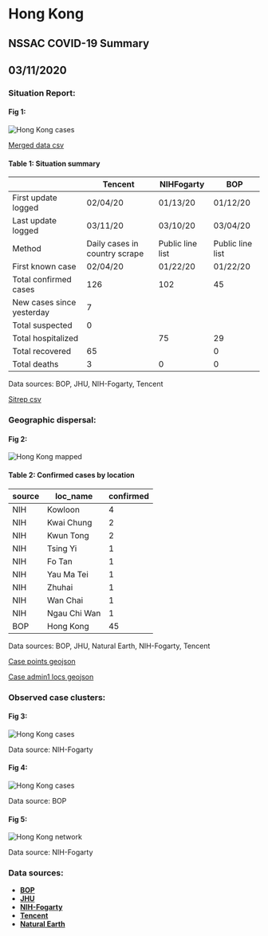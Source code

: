 # Hong Kong
## NSSAC COVID-19 Summary
## 03/11/2020



### Situation Report:
#### Fig 1:
![Hong Kong cases](../merged_histories/Hong_Kong_merged_histories.png)

[Merged data csv](https://github.com/SchlittDataSci/SchlittDataSci.github.io/blob/master/data/tables/Hong_Kong_merged_daily.csv)

#### Table 1: Situation summary


|                           | Tencent                       | NIHFogarty       | BOP              |
|---------------------------|-------------------------------|------------------|------------------|
| First update logged       | 02/04/20                      | 01/13/20         | 01/12/20         |
| Last update logged        | 03/11/20                      | 03/10/20         | 03/04/20         |
| Method                    | Daily cases in country scrape | Public line list | Public line list |
| First known case          | 02/04/20                      | 01/22/20         | 01/22/20         |
| Total confirmed cases     | 126                           | 102              | 45               |
| New cases since yesterday | 7                             |                  |                  |
| Total suspected           | 0                             |                  |                  |
| Total hospitalized        |                               | 75               | 29               |
| Total recovered           | 65                            |                  | 0                |
| Total deaths              | 3                             | 0                | 0                |

Data sources: BOP, JHU, NIH-Fogarty, Tencent


[Sitrep csv](https://github.com/SchlittDataSci/SchlittDataSci.github.io/blob/master/data/tables/Hong_Kong_sitrep.csv)

### Geographic dispersal:
#### Fig 2:
![Hong Kong mapped](../case_locs/Hong_Kong_case_locs.png)

#### Table 2: Confirmed cases by location


| source   | loc_name     |   confirmed |
|----------|--------------|-------------|
| NIH      | Kowloon      |           4 |
| NIH      | Kwai Chung   |           2 |
| NIH      | Kwun Tong    |           2 |
| NIH      | Tsing Yi     |           1 |
| NIH      | Fo Tan       |           1 |
| NIH      | Yau Ma Tei   |           1 |
| NIH      | Zhuhai       |           1 |
| NIH      | Wan Chai     |           1 |
| NIH      | Ngau Chi Wan |           1 |
| BOP      | Hong Kong    |          45 |

Data sources: BOP, JHU, Natural Earth, NIH-Fogarty, Tencent


[Case points geojson](https://github.com/SchlittDataSci/SchlittDataSci.github.io/blob/master/data/shapes/Hong_Kong_case_locs.geojson)

[Case admin1 locs geojson](https://github.com/SchlittDataSci/SchlittDataSci.github.io/blob/master/data/shapes/Hong_Kong_admin1_locs.geojson)

### Observed case clusters:
#### Fig 3:
![Hong Kong cases](../cluster_analysis/Hong_Kong_imported_cases_NIHFogarty.png)



Data source: NIH-Fogarty


#### Fig 4:
![Hong Kong cases](../cluster_analysis/Hong_Kong_imported_cases_BOP.png)



Data source: BOP


#### Fig 5:
![Hong Kong network](../autochthonous_networks/Hong_Kong_network.png)



Data source: NIH-Fogarty


### Data sources:
* **[BOP](https://github.com/beoutbreakprepared/nCoV2019)**
* **[JHU](https://github.com/CSSEGISandData/COVID-19)** 
* **[NIH-Fogarty](https://docs.google.com/spreadsheets/d/1jS24DjSPVWa4iuxuD4OAXrE3QeI8c9BC1hSlqr-NMiU/edit#gid=1187587451)** 
* **[Tencent](https://news.qq.com/zt2020/page/feiyan.htm)**
* **[Natural Earth](https://www.naturalearthdata.com/forums/forum/natural-earth-map-data/cultural-vectors/admin-1-states-provinces-and-their-boundaries/)**

<!-- Global site tag (gtag.js) - Google Analytics -->
<script async src="https://www.googletagmanager.com/gtag/js?id=UA-158816269-1"></script>
<script>
  window.dataLayer = window.dataLayer || [];
  function gtag(){dataLayer.push(arguments);}
  gtag('js', new Date());

  gtag('config', 'UA-158816269-1');
</script>